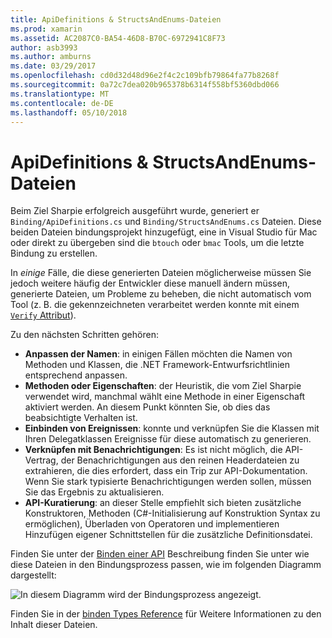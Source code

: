 ```yaml
---
title: ApiDefinitions & StructsAndEnums-Dateien
ms.prod: xamarin
ms.assetid: AC2087C0-BA54-46D8-B70C-6972941C8F73
author: asb3993
ms.author: amburns
ms.date: 03/29/2017
ms.openlocfilehash: cd0d32d48d96e2f4c2c109bfb79864fa77b8268f
ms.sourcegitcommit: 0a72c7dea020b965378b6314f558bf5360dbd066
ms.translationtype: MT
ms.contentlocale: de-DE
ms.lasthandoff: 05/10/2018
---
```

# <a name="apidefinitions--structsandenums-files"></a>ApiDefinitions & StructsAndEnums-Dateien

Beim Ziel Sharpie erfolgreich ausgeführt wurde, generiert er `Binding/ApiDefinitions.cs` und `Binding/StructsAndEnums.cs` Dateien.
Diese beiden Dateien bindungsprojekt hinzugefügt, eine in Visual Studio für Mac oder direkt zu übergeben sind die `btouch` oder `bmac` Tools, um die letzte Bindung zu erstellen.

In *einige* Fälle, die diese generierten Dateien möglicherweise müssen Sie jedoch weitere häufig der Entwickler diese manuell ändern müssen, generierte Dateien, um Probleme zu beheben, die nicht automatisch vom Tool (z. B. die gekennzeichneten verarbeitet werden konnte mit einem [ `Verify` Attribut](~/cross-platform/macios/binding/objective-sharpie/platform/verify.md)).

Zu den nächsten Schritten gehören:

- **Anpassen der Namen**: in einigen Fällen möchten die Namen von Methoden und Klassen, die .NET Framework-Entwurfsrichtlinien entsprechend anpassen.
- **Methoden oder Eigenschaften**: der Heuristik, die vom Ziel Sharpie verwendet wird, manchmal wählt eine Methode in einer Eigenschaft aktiviert werden. An diesem Punkt könnten Sie, ob dies das beabsichtigte Verhalten ist.
- **Einbinden von Ereignissen**: konnte und verknüpfen Sie die Klassen mit Ihren Delegatklassen Ereignisse für diese automatisch zu generieren.
- **Verknüpfen mit Benachrichtigungen**: Es ist nicht möglich, die API-Vertrag, der Benachrichtigungen aus den reinen Headerdateien zu extrahieren, die dies erfordert, dass ein Trip zur API-Dokumentation. Wenn Sie stark typisierte Benachrichtigungen werden sollen, müssen Sie das Ergebnis zu aktualisieren.
- **API-Kuratierung**: an dieser Stelle empfiehlt sich bieten zusätzliche Konstruktoren, Methoden (C#-Initialisierung auf Konstruktion Syntax zu ermöglichen), Überladen von Operatoren und implementieren Hinzufügen eigener Schnittstellen für die zusätzliche Definitionsdatei.

Finden Sie unter der [Binden einer API](~/cross-platform/macios/binding/objective-c-libraries.md) Beschreibung finden Sie unter wie diese Dateien in den Bindungsprozess passen, wie im folgenden Diagramm dargestellt:

![](apidefinitions-structsandenums-images/binding-flowchart.png "In diesem Diagramm wird der Bindungsprozess angezeigt.")

Finden Sie in der [binden Types Reference](~/cross-platform/macios/binding/binding-types-reference.md) für Weitere Informationen zu den Inhalt dieser Dateien.

